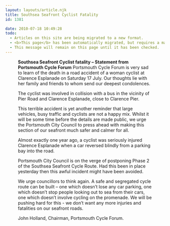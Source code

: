 ```yaml
---
layout: layouts/article.njk
title: Southsea Seafront Cyclist Fatality
id: 1381

date: 2010-07-18 10:49:28
todo:
  - Articles on this site are being migrated to a new format.
  - <b>This page</b> has been automatically migrated, but requires a manual check-&amp;-tune to ensure the format and links all work as expected.
  - This message will remain on this page until it has been checked.
---
```


<figure id="attachment_1386" align="alignright" width="300" caption="Clarence Pier, Clarence Esplanade, Southsea"]**[![](http://www.pompeybug.co.uk/wp-content/uploads/2010/07/Clarence-Pier-300x225.jpg "Clarence Pier, Clarence Esplanade, Southsea")](http://www.pompeybug.co.uk/wp-content/uploads/2010/07/Clarence-Pier.jpg)**</figure>

**Southsea Seafront Cyclist fatality – Statement from Portsmouth Cycle Forum**
Portsmouth Cycle Forum is very sad to learn of the death in a road accident of a woman cyclist at Clarence Esplanade on Saturday 17 July. Our thoughts lie with her family and friends to whom send our deepest condolences.

The cyclist was involved in collision with a bus in the vicinity of Pier Road and Clarence Esplanade, close to Clarence Pier.

This terrible accident is yet another reminder that large vehicles, busy traffic and cyclists are not a happy mix. Whilst it will be some time before the details are made public, we urge the Portsmouth City Council to press ahead with making this section of our seafront much safer and calmer for all.

Almost exactly one year ago, a cyclist was seriously injured Clarence Esplanade when a car reversed blindly from a parking bay into the road.

Portsmouth City Council is on the verge of postponing Phase 2 of the Southsea Seafront Cycle Route. Had this been in place yesterday then this awful incident might have been avoided.

We urge councillors to think again. A safe and segregated cycle route can be built – one which doesn’t lose any car parking, one which doesn’t stop people looking out to sea from their cars, one which doesn’t involve cycling on the promenade. We will be pushing hard for this - we don’t want any more injuries and fatalities on our seafront roads.

John Holland, Chairman, Portsmouth Cycle Forum.